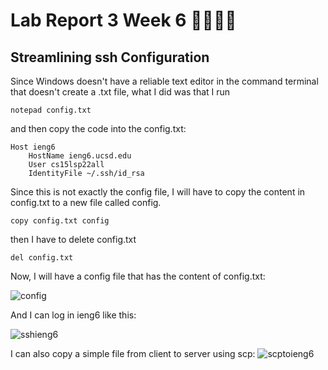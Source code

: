 # Lab Report 3 Week 6 🚨🚨🚨🚨

## Streamlining ssh Configuration
Since Windows doesn't have a reliable text editor in the command terminal that doesn't create a .txt file, what I did was that I run

``` notepad config.txt ```

and then copy the code into the config.txt:

```
Host ieng6
    HostName ieng6.ucsd.edu
    User cs15lsp22all
    IdentityFile ~/.ssh/id_rsa
```
Since this is not exactly the config file, I will have to copy the content in config.txt to a new file called config.
```
copy config.txt config
```
then I have to delete config.txt
```
del config.txt
```
Now, I will have a config file that has the content of config.txt:

![config](./../Pictures/Lab%203/notepadconfig.jpg)

And I can log in ieng6 like this:

![sshieng6](./../Pictures/Lab%203/sshieng6.jpg)

I can also copy a simple file  from client to server using scp:
![scptoieng6](./../Pictures/Lab%203/scptoieng6.jpg)

## 